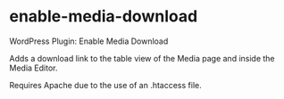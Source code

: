 enable-media-download
=====================

WordPress Plugin: Enable Media Download

Adds a download link to the table view of the Media page and inside the Media Editor.

Requires Apache due to the use of an .htaccess file.
